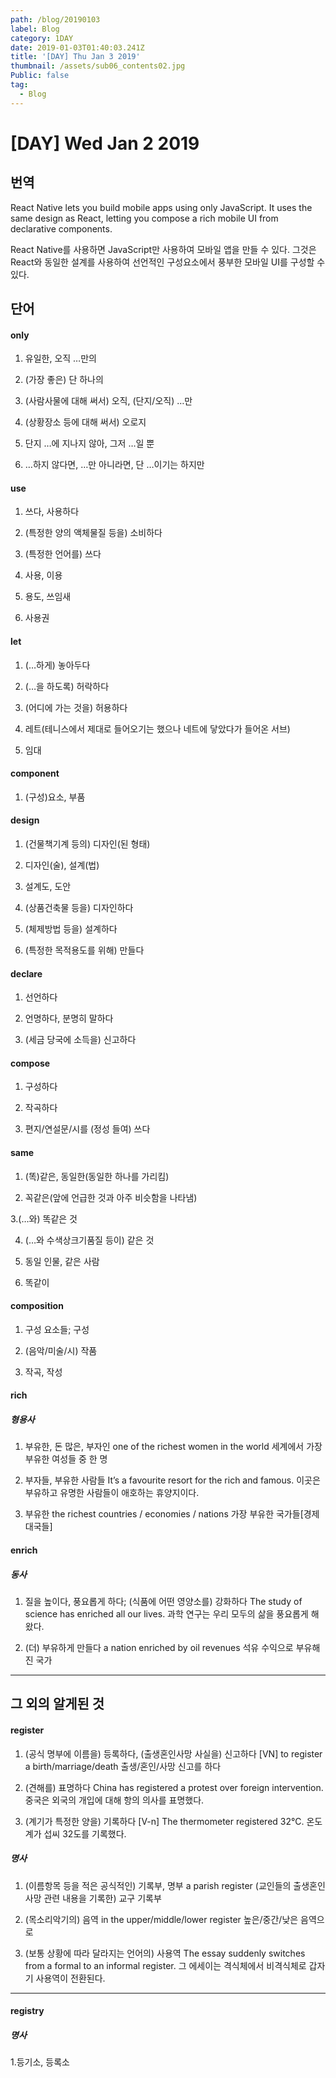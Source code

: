 ```yaml
---
path: /blog/20190103
label: Blog
category: 1DAY
date: 2019-01-03T01:40:03.241Z
title: '[DAY] Thu Jan 3 2019'
thumbnail: /assets/sub06_contents02.jpg
Public: false
tag:
  - Blog
---
```

# [DAY] Wed Jan 2 2019

## 번역
React Native lets you build mobile apps using only JavaScript. It uses the same design as React, letting you compose a rich mobile UI from declarative components.

React Native를 사용하면 JavaScript만 사용하여 모바일 앱을 만들 수 있다. 그것은 React와 동일한 설계를 사용하여 선언적인 구성요소에서 풍부한 모바일 UI를 구성할 수 있다.

## 단어

#### only
1. 유일한, 오직 …만의

2. (가장 좋은) 단 하나의

3. (사람사물에 대해 써서) 오직, (단지/오직) …만

4. (상황장소 등에 대해 써서) 오로지

5. 단지 …에 지나지 않아, 그저 …일 뿐

6. …하지 않다면, …만 아니라면, 단 …이기는 하지만

#### use

1. 쓰다, 사용하다 

2. (특정한 양의 액체물질 등을) 소비하다

3. (특정한 언어를) 쓰다

4. 사용, 이용

5. 용도, 쓰임새

6. 사용권

#### let

1. (…하게) 놓아두다

2. (…을 하도록) 허락하다

3. (어디에 가는 것을) 허용하다

4. 레트(테니스에서 제대로 들어오기는 했으나 네트에 닿았다가 들어온 서브)

5. 임대

#### component

1. (구성)요소, 부품

#### design

1. (건물책기계 등의) 디자인(된 형태)

2. 디자인(술), 설계(법)

3. 설계도, 도안

4. (상품건축물 등을) 디자인하다

5. (체제방법 등을) 설계하다

6. (특정한 목적용도를 위해) 만들다

#### declare

1. 선언하다

2. 언명하다, 분명히 말하다

3. (세금 당국에 소득을) 신고하다

#### compose

1. 구성하다

2. 작곡하다 

3. 편지/연설문/시를 (정성 들여) 쓰다

#### same

1. (똑)같은, 동일한(동일한 하나를 가리킴)

2. 꼭같은(앞에 언급한 것과 아주 비슷함을 나타냄) 

3.(…와) 똑같은 것

4. (…와 수색상크기품질 등이) 같은 것

5. 동일 인물, 같은 사람

6. 똑같이

#### composition

1. 구성 요소들; 구성

2. (음악/미술/시) 작품

3. 작곡, 작성

#### rich

##### 형용사
1. 부유한, 돈 많은, 부자인
one of the richest women in the world
세계에서 가장 부유한 여성들 중 한 명

2. 부자들, 부유한 사람들
It’s a favourite resort for the rich and famous.
이곳은 부유하고 유명한 사람들이 애호하는 휴양지이다.

3. 부유한
the richest countries / economies / nations
가장 부유한 국가들[경제 대국들]

#### enrich

##### 동사

1. 질을 높이다, 풍요롭게 하다; (식품에 어떤 영양소를) 강화하다
The study of science has enriched all our lives.
과학 연구는 우리 모두의 삶을 풍요롭게 해 왔다.

2. (더) 부유하게 만들다
a nation enriched by oil revenues
석유 수익으로 부유해진 국가

---

## 그 외의 알게된 것

#### register 

1. (공식 명부에 이름을) 등록하다, (출생혼인사망 사실을) 신고하다
[VN] to register a birth/marriage/death
출생/혼인/사망 신고를 하다

2. (견해를) 표명하다
China has registered a protest over foreign intervention.
중국은 외국의 개입에 대해 항의 의사를 표명했다.

3. (계기가 특정한 양을) 기록하다
[V-n] The thermometer registered 32°C.
온도계가 섭씨 32도를 기록했다.

##### 명사
1. (이름항목 등을 적은 공식적인) 기록부, 명부
a parish register
(교인들의 출생혼인사망 관련 내용을 기록한) 교구 기록부

2. (목소리악기의) 음역
in the upper/middle/lower register
높은/중간/낮은 음역으로

3. (보통 상황에 따라 달라지는 언어의) 사용역
The essay suddenly switches from a formal to an informal register.
그 에세이는 격식체에서 비격식체로 갑자기 사용역이 전환된다.

---

#### registry

##### 명사

1.등기소, 등록소
